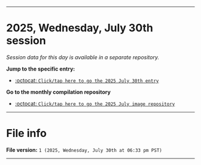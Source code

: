 
***

# 2025, Wednesday, July 30th session

_Session data for this day is available in a separate repository._

**Jump to the specific entry:**

- [:octocat: `Click/tap here to go the 2025 July 30th entry`](https://github.com/seanpm2001/SeansLifeArchive_Images_ModernSmurfsVillage_Y2025_V7/tree/SeansLifeArchive_ModernSmurfsVillage_Y2025_V7_Main-dev/2025/07_July/30/)

**Go to the monthly compilation repository**

- [:octocat: `Click/tap here to go the 2025 July image repository`](https://github.com/seanpm2001/SeansLifeArchive_Images_ModernSmurfsVillage_Y2025_V7/)

***

# File info

**File version:** `1 (2025, Wednesday, July 30th at 06:33 pm PST)`

***
